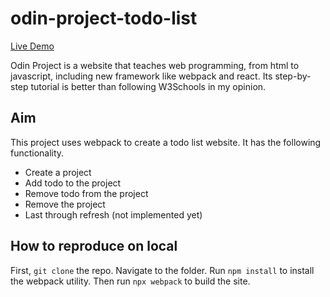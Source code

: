 # odin-project-todo-list

<a href="https://lkyu92393.github.io/odin-project-todo-list/">Live Demo</a>

Odin Project is a website that teaches web programming, from html to javascript, including new framework like webpack and react. Its step-by-step tutorial is better than following W3Schools in my opinion.

## Aim

This project uses webpack to create a todo list website. It has the following functionality.
- Create a project
- Add todo to the project
- Remove todo from the project
- Remove the project
- Last through refresh (not implemented yet)

## How to reproduce on local

First, `git clone` the repo. Navigate to the folder. Run `npm install` to install the webpack utility.
Then run `npx webpack` to build the site.
